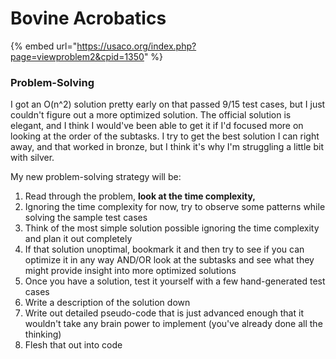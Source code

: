 # Bovine Acrobatics



{% embed url="https://usaco.org/index.php?page=viewproblem2&cpid=1350" %}

### Problem-Solving

I got an O(n^2) solution pretty early on that passed 9/15 test cases, but I just couldn't figure out a more optimized solution.  The official solution is elegant, and I think I would've been able to get it if I'd focused more on looking at the order of the subtasks. I try to get the best solution I can right away, and that worked in bronze, but I think it's why I'm struggling a little bit with silver.

My new problem-solving strategy will be:

1. Read through the problem, **look at the time complexity,**
2. Ignoring the time complexity for now, try to observe some patterns while solving the sample test cases&#x20;
3. Think of the most simple solution possible ignoring the time complexity and plan it out completely
4. If that solution unoptimal, bookmark it and then try to see if you can optimize it in any way AND/OR look at the subtasks and see what they might provide insight into more optimized solutions
5. Once you have a solution, test it yourself with a few hand-generated test cases
6. Write a description of the solution down
7. Write out detailed pseudo-code that is just advanced enough that it wouldn't take any brain power to implement (you've already done all the thinking)
8. Flesh that out into code
